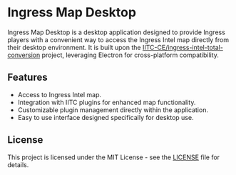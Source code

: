 # Ingress Map Desktop

Ingress Map Desktop is a desktop application designed to provide Ingress players with a convenient way to access the Ingress Intel map directly from their desktop environment. It is built upon the [IITC-CE/ingress-intel-total-conversion](https://github.com/IITC-CE/ingress-intel-total-conversion) project, leveraging Electron for cross-platform compatibility.

## Features

- Access to Ingress Intel map.
- Integration with IITC plugins for enhanced map functionality.
- Customizable plugin management directly within the application.
- Easy to use interface designed specifically for desktop use.

## License

This project is licensed under the MIT License - see the [LICENSE](LICENSE) file for details.